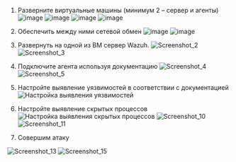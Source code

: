 1) Разверните виртуальные машины (минимум 2 – сервер и агенты)
![image](https://github.com/user-attachments/assets/0977b201-1fff-4fb9-8bd9-fb0d8675f96b)
![image](https://github.com/user-attachments/assets/05a2274c-43b4-4a99-8db6-d116851199b5)
![image](https://github.com/user-attachments/assets/7410e1e0-32ae-4c1d-a6ed-9c6ea2653fe7)
![image](https://github.com/user-attachments/assets/2de05091-f919-4749-a2e7-633c7d1f183b)

2) Обеспечить между ними сетевой обмен
![image](https://github.com/user-attachments/assets/b972a16b-2bba-4136-820a-65d88a3de0e5)
![image](https://github.com/user-attachments/assets/6cb2e48d-9460-46e1-8e70-d67aac44d3c0)
3) Развернуть на одной из ВМ сервер Wazuh.
![Screenshot_2](https://github.com/user-attachments/assets/20b85713-b214-4b1b-983e-0cd4b3c59c9d)
![Screenshot_3](https://github.com/user-attachments/assets/38bcd57a-1527-4073-8802-903492fd57a5)
4) Подключите агента используя документацию
![Screenshot_4](https://github.com/user-attachments/assets/7ed1eeb9-007f-49d6-8803-5bbac743dfe6)
![Screenshot_5](https://github.com/user-attachments/assets/9d33e0b0-54a4-48e5-806f-cd9cd5c31816)
5) Настройте выявление уязвимостей в соответствии с документацией
![Настройка выявления уязвимостей](https://github.com/user-attachments/assets/3fb2f54b-399f-4f16-a5d1-158efdfcacd2)
6) Настройте выявление скрытых процессов
![Настройка выявления скрытых процессов](https://github.com/user-attachments/assets/1c6fd83b-e8d9-4ce0-b2d2-49124925051b)
![Screenshot_10](https://github.com/user-attachments/assets/6cf36c00-4d19-46b4-9b4a-b03601724b46)
![Screenshot_11](https://github.com/user-attachments/assets/035b0a07-1727-49c1-ae2a-403441a8a5f9)

8) Совершим атаку

![Screenshot_13](https://github.com/user-attachments/assets/15709b95-2d8a-4ba7-bf0b-bc785219b838)
![Screenshot_15](https://github.com/user-attachments/assets/204e9b96-9bdc-4d8e-b291-9ac945c0ecdb)




